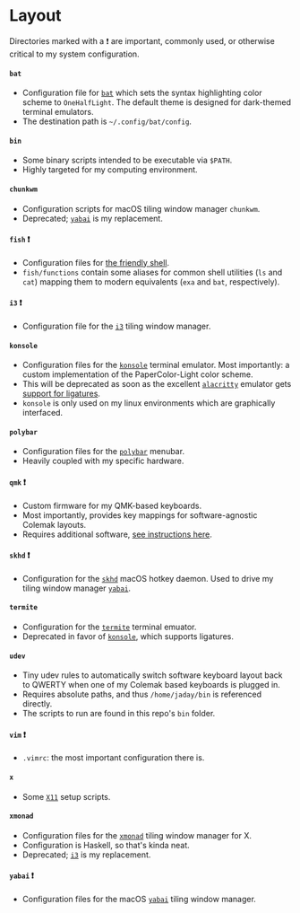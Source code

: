 # Layout

Directories marked with a ❗ are important, commonly used, or otherwise critical to my system configuration.

#### `bat`
* Configuration file for [`bat`](https://github.com/sharkdp/bat) which sets the syntax highlighting color scheme to `OneHalfLight`. The default theme is designed for dark-themed terminal emulators.
* The destination path is `~/.config/bat/config`.

#### `bin`

* Some binary scripts intended to be executable via `$PATH`.
* Highly targeted for my computing environment.

#### `chunkwm`

* Configuration scripts for macOS tiling window manager `chunkwm`.
* Deprecated; [`yabai`](https://github.com/koekeishiya/yabai) is my replacement.

#### `fish` ❗

*  Configuration files for [the friendly shell](https://fishshell.com/).
* `fish/functions` contain some aliases for common shell utilities (`ls` and `cat`) mapping them to modern equivalents (`exa` and `bat`, respectively).

#### `i3` ❗

*  Configuration file for the [`i3`](https://i3wm.org/) tiling window manager.

#### `konsole`

* Configuration files for the [`konsole`](https://konsole.kde.org/) terminal emulator. Most importantly: a custom implementation of the PaperColor-Light color scheme.
* This will be deprecated as soon as the excellent [`alacritty`](https://github.com/alacritty/alacritty/) emulator gets [support for ligatures](https://github.com/alacritty/alacritty/issues/50).
* `konsole` is only used on my linux environments which are graphically interfaced.

#### `polybar`

* Configuration files for the [`polybar`](https://github.com/polybar/polybar) menubar.
* Heavily coupled with my specific hardware.

#### `qmk` ❗

* Custom firmware for my QMK-based keyboards.
* Most importantly, provides key mappings for software-agnostic Colemak layouts.
* Requires additional software, [see instructions here](https://docs.qmk.fm/#/newbs_flashing).

#### `skhd` ❗

* Configuration for the [`skhd`](https://github.com/koekeishiya/skhd) macOS hotkey daemon. Used to drive my tiling window manager [`yabai`](https://github.com/koekeishiya/yabai).

#### `termite`

* Configuration for the [`termite`](https://github.com/thestinger/termite) terminal emuator.
* Deprecated in favor of [`konsole`](https://konsole.kde.org/), which supports ligatures.

#### `udev`

* Tiny udev rules to automatically switch software keyboard layout back to QWERTY when one of my Colemak based keyboards is plugged in.
* Requires absolute paths, and thus `/home/jaday/bin` is referenced directly.
* The scripts to run are found in this repo's `bin` folder.

#### `vim` ❗

* `.vimrc`: the most important configuration there is.

#### `x`

* Some [`X11`](https://en.wikipedia.org/wiki/X_Window_System) setup scripts.

#### `xmonad`

* Configuration files for the [`xmonad`](https://xmonad.org/) tiling window manager for X.
* Configuration is Haskell, so that's kinda neat.
* Deprecated; [`i3`](https://i3wm.org/) is my replacement.

#### `yabai` ❗

* Configuration files for the macOS [`yabai`](https://github.com/koekeishiya/yabai) tiling window manager.

